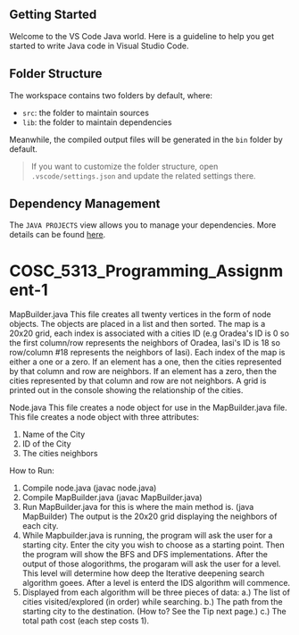 ## Getting Started

Welcome to the VS Code Java world. Here is a guideline to help you get started to write Java code in Visual Studio Code.

## Folder Structure

The workspace contains two folders by default, where:

- `src`: the folder to maintain sources
- `lib`: the folder to maintain dependencies

Meanwhile, the compiled output files will be generated in the `bin` folder by default.

> If you want to customize the folder structure, open `.vscode/settings.json` and update the related settings there.

## Dependency Management

The `JAVA PROJECTS` view allows you to manage your dependencies. More details can be found [here](https://github.com/microsoft/vscode-java-dependency#manage-dependencies).
# COSC_5313_Programming_Assignment-1

MapBuilder.java
This file creates all twenty vertices in the form of node objects. The objects are placed in a list and then sorted. The map is a 20x20 grid, each index is associated with a cities ID (e.g Oradea's ID is 0 so the first column/row represents the neighbors of Oradea, Iasi's ID is 18 so row/column #18 represents the neighbors of Iasi). Each index of the map is either a one or a zero. If an element has a one, then the cities represented by that column and row are neighbors. If an element has a zero, then the cities represented by that column and row are not neighbors. A grid is printed out in the console showing the relationship of the cities.

Node.java
This file creates a node object for use in the MapBuilder.java file. This file creates a node object with three attributes:
1. Name of the City
2. ID of the City
3. The cities neighbors

How to Run:
1. Compile node.java (javac node.java)
2. Compile MapBuilder.java (javac MapBuilder.java)
3. Run MapBuilder.java for this is where the main method is. (java MapBuilder)
The output is the 20x20 grid displaying the neighbors of each city.
4. While Mapbuilder.java is running, the program will ask the user for a starting city. Enter the city you wish to choose as a starting point. Then the program will show the BFS and DFS implementations.  After the output of those alogorithms, the progaram will ask the user for a level. This level will determine how deep the Iterative deepening search algorithm goees. After a level is enterd the IDS algorithm will commence. 
5. Displayed from each algorithm will be three pieces of data:
    a.) The list of cities visited/explored (in order) while searching.
    b.) The path from the starting city to the destination. (How to? See the Tip next page.)
    c.) The total path cost (each step costs 1).
